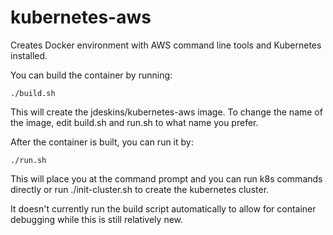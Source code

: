 # kubernetes-aws

Creates Docker environment with AWS command line tools and Kubernetes installed.

You can build the container by running:

```
./build.sh
```

This will create the jdeskins/kubernetes-aws image.  To change the name of the image, edit build.sh and run.sh
to what name you prefer.

After the container is built, you can run it by:

```
./run.sh
```

This will place you at the command prompt and you can run k8s commands directly 
or run ./init-cluster.sh to create the kubernetes cluster.

It doesn't currently run the build script automatically to allow for container debugging while this is still
relatively new.